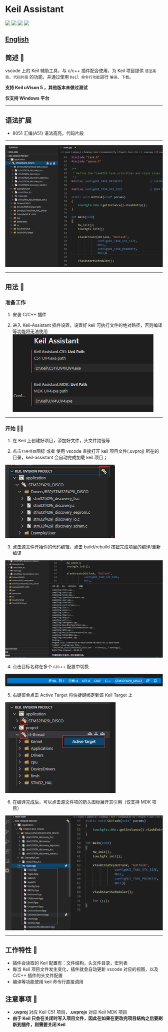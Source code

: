 # Keil Assistant

[![](https://vsmarketplacebadge.apphb.com/version/CL.keil-assistant.svg)](https://marketplace.visualstudio.com/items?itemName=CL.keil-assistant)      [![](https://vsmarketplacebadge.apphb.com/installs/CL.keil-assistant.svg)](https://marketplace.visualstudio.com/items?itemName=CL.keil-assistant)     [![](https://vsmarketplacebadge.apphb.com/downloads/CL.keil-assistant.svg)](https://marketplace.visualstudio.com/items?itemName=CL.keil-assistant)     [![](https://vsmarketplacebadge.apphb.com/rating/CL.keil-assistant.svg)](https://marketplace.visualstudio.com/items?itemName=CL.keil-assistant)

## [English](./README_EN.md)

## 简述 📑

vscode 上的 Keil 辅助工具，与 c/c++ 插件配合使用，为 Keil 项目提供 `语法高亮`、`代码片段` 的功能，并通过使用 `Keil 命令行功能`进行 `编译`、`下载`。

**支持 Keil uVison 5 ，其他版本未做过测试**  

**仅支持 Windows 平台**

***

## 语法扩展

* 8051 汇编(A51) 语法高亮，代码片段

***

![preview](./res/preview/preview.png)

***

## 用法 📖

### 准备工作

1. 安装 C/C++ 插件
> 
2. 进入 Keil-Assistant 插件设置，设置好 keil 可执行文件的绝对路径，否则编译等功能将无法使用
![setting](./res/preview/setting.png)

***

### 开始 🏃‍♀️

1. 在 Keil 上创建好项目，添加好文件，头文件路径等
> 
2. 点击`打开项目`图标 或者 使用 vscode 直接打开 keil 项目文件(.uvproj) 所在的目录，keil-assistant 会自动完成加载 keil 项目；

![load](./res/preview/load.png)

3. 点击源文件开始你的代码编辑，点击 build/rebuild 按钮完成项目的编译/重新编译

![rebuild](./res/preview/rebuild.png)

4. 点击目标名称在多个 c/c++ 配置中切换

![cpp_config](./res/preview/cpp_config.png)

5. 右键菜单点击 Active Target 将快捷键绑定到该 Keil Target 上

![active_target](./res/preview/active_target.png)

6. 在编译完成后，可以点击源文件项的箭头图标展开其引用（仅支持 MDK 项目）

![show_referance](./res/preview/ref_show.png)

***

## 工作特性 🎉

* 插件会读取的 Keil 配置有：文件结构，头文件目录，宏列表
* 每当 Keil 项目文件发生变化，插件就会自动更新 vscode 对应的视图，以及 C/C++ 插件的头文件配置
* 编译等功能使用 keil 命令行直接调用

## 注意事项 🚩

* **.uvproj** 对应 Keil C51 项目，**.uvprojx** 对应 Keil MDK 项目
* **由于 Keil 只会在关闭时写入项目文件，因此在如果在更改完项目结构之后要刷新到插件，则需要关闭 Keil**

